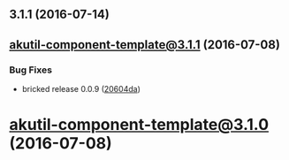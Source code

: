 <a name="3.1.1"></a>
## 3.1.1 (2016-07-14)



<a name="akutil-component-template@3.1.1"></a>
## akutil-component-template@3.1.1 (2016-07-08)


### Bug Fixes

* bricked release 0.0.9 ([20604da](https://bitbucket.org/atlassian/atlaskit/commits/20604da))



<a name="akutil-component-template@3.1.0"></a>
# akutil-component-template@3.1.0 (2016-07-08)



